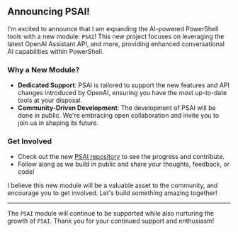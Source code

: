 ## Announcing PSAI!

I'm excited to announce that I am expanding the AI-powered PowerShell tools with a new module: `PSAI`! This new project focuses on leveraging the latest OpenAI Assistant API, and more, providing enhanced conversational AI capabilities within PowerShell.

### Why a New Module?

- **Dedicated Support**: PSAI is tailored to support the new features and API changes introduced by OpenAI, ensuring you have the most up-to-date tools at your disposal.
- **Community-Driven Development**: The development of PSAI will be done in public. We're embracing open collaboration and invite you to join us in shaping its future.

### Get Involved

- Check out the new [PSAI repository](https://github.com/dfinke/PSAI) to see the progress and contribute.
- Follow along as we build in public and share your thoughts, feedback, or code!

I believe this new module will be a valuable asset to the community, and encourage you to get involved. Let's build something amazing together!

---

The `PSAI` module will continue to be supported while also nurturing the growth of `PSAI`. Thank you for your continued support and enthusiasm!